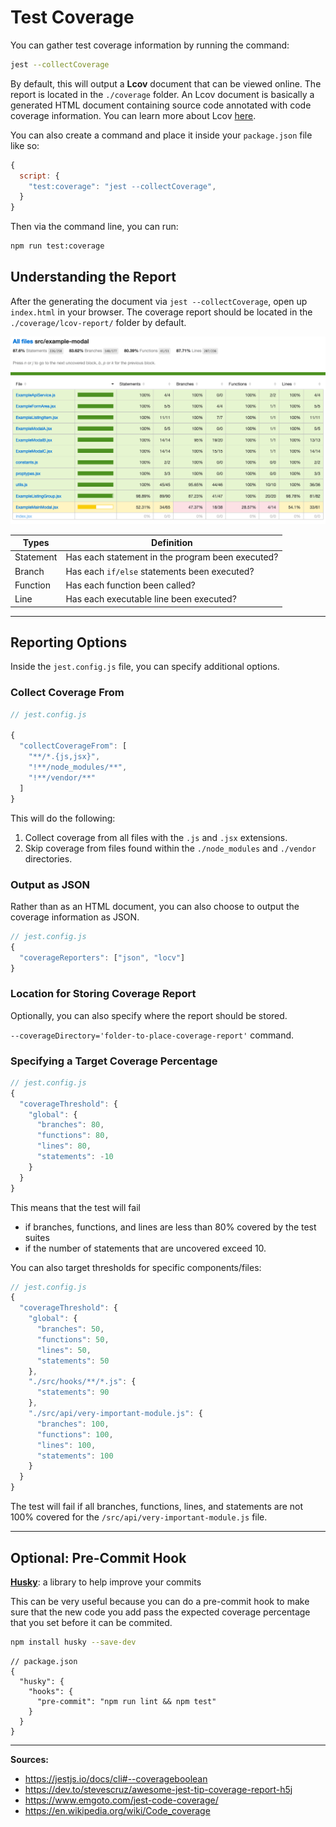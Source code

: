 # Test Coverage

You can gather test coverage information by running the command:

```bash
jest --collectCoverage
```

By default, this will output a **Lcov** document that can be viewed online. The report is located in the `./coverage` folder. An Lcov document is basically a generated HTML document containing source code annotated with code coverage information. You can learn more about Lcov [here](https://en.wikipedia.org/wiki/Gcov#Command_line_options).

You can also create a command and place it inside your `package.json` file like so:

```javascript
{
  script: {
    "test:coverage": "jest --collectCoverage",
  }
}
```

Then via the command line, you can run:

```bash
npm run test:coverage
```

## Understanding the Report

After the generating the document via `jest --collectCoverage`, open up `index.html` in your browser. The coverage report should be located in the `./coverage/lcov-report/` folder by default.

![Coverage Report](../images/coverage-report.png)

| Types | Definition |
| ----- | ---------- |
| Statement | Has each statement in the program been executed? |
| Branch | Has each `if/else` statements been executed? |
| Function | Has each function been called? |
| Line | Has each executable line been executed? |

---

## Reporting Options

Inside the `jest.config.js` file, you can specify additional options.

### Collect Coverage From

```javascript
// jest.config.js

{
  "collectCoverageFrom": [
    "**/*.{js,jsx}",
    "!**/node_modules/**",
    "!**/vendor/**"
  ]
}
```

This will do the following:
1. Collect coverage from all files with the `.js` and `.jsx` extensions.
2. Skip coverage from files found within the `./node_modules` and `./vendor` directories.

### Output as JSON

Rather than as an HTML document, you can also choose to output the coverage information as JSON.

```javascript
// jest.config.js
{
  "coverageReporters": ["json", "locv"]
}
```

### Location for Storing Coverage Report

Optionally, you can also specify where the report should be stored.

`--coverageDirectory='folder-to-place-coverage-report'` command.

### Specifying a Target Coverage Percentage

```javascript
// jest.config.js
{
  "coverageThreshold": {
    "global": {
      "branches": 80,
      "functions": 80,
      "lines": 80,
      "statements": -10
    }
  }
}
```

This means that the test will fail
- if branches, functions, and lines are less than 80% covered by the test suites
- if the number of statements that are uncovered exceed 10.

You can also target thresholds for specific components/files:

```javascript
// jest.config.js
{
  "coverageThreshold": {
    "global": {
      "branches": 50,
      "functions": 50,
      "lines": 50,
      "statements": 50
    },
    "./src/hooks/**/*.js": {
      "statements": 90
    },
    "./src/api/very-important-module.js": {
      "branches": 100,
      "functions": 100,
      "lines": 100,
      "statements": 100
    }
  }
}
```

The test will fail if all branches, functions, lines, and statements are not 100% covered for the `/src/api/very-important-module.js` file.

---

## Optional: Pre-Commit Hook

[**Husky**](https://github.com/typicode/husky): a library to help improve your commits

This can be very useful because you can do a pre-commit hook to make sure that the new code you add pass the expected coverage percentage that you set before it can be commited.

```bash
npm install husky --save-dev
```

```
// package.json
{
  "husky": {
    "hooks": {
      "pre-commit": "npm run lint && npm test"
    }
  }
}
```

---

**Sources:**

- https://jestjs.io/docs/cli#--coverageboolean
- https://dev.to/stevescruz/awesome-jest-tip-coverage-report-h5j
- https://www.emgoto.com/jest-code-coverage/
- https://en.wikipedia.org/wiki/Code_coverage